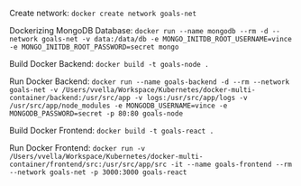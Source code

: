 Create network:
```docker create network goals-net```

Dockerizing MongoDB Database:
```docker run --name mongodb --rm -d --network goals-net -v data:/data/db -e MONGO_INITDB_ROOT_USERNAME=vince -e MONGO_INITDB_ROOT_PASSWORD=secret mongo```



Build Docker Backend:
```docker build -t goals-node .```

Run Docker Backend:
```docker run --name goals-backend -d --rm --network goals-net -v /Users/vvella/Workspace/Kubernetes/docker-multi-container/backend:/usr/src/app -v logs:/usr/src/app/logs -v /usr/src/app/node_modules -e MONGODB_USERNAME=vince -e MONGODB_PASSWORD=secret -p 80:80 goals-node```


Build Docker Frontend:
```docker build -t goals-react .```

Run Docker Frontend:
```docker run -v /Users/vvella/Workspace/Kubernetes/docker-multi-container/frontend/src:/usr/src/app/src -it --name goals-frontend --rm --network goals-net -p 3000:3000 goals-react```